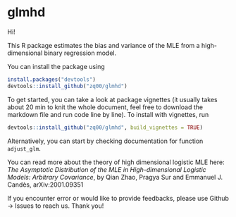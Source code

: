 # glmhd

Hi! 

This R package estimates the bias and variance of the MLE from a high-dimensional binary regression model. 

You can install the package using 

```R
install.packages("devtools")
devtools::install_github("zq00/glmhd")
```

To get started, you can take a look at package vignettes (it usually takes about 20 min to knit the whole document, feel free to download the markdown file and run code line by line). To install with vignettes, run

```R
devtools::install_github("zq00/glmhd", build_vignettes = TRUE)
```

Alternatively, you can start by checking documentation for function `adjust_glm`. 

You can read more about the theory of high dimensional logistic MLE here: 
*The Asymptotic Distribution of the MLE in High-dimensional Logistic Models: Arbitrary Covariance*, by Qian Zhao, Pragya Sur and Emmanuel J. Candès, 	arXiv:2001.09351

If you encounter error or would like to provide feedbacks, please use Github -> Issues to reach us. Thank you! 
